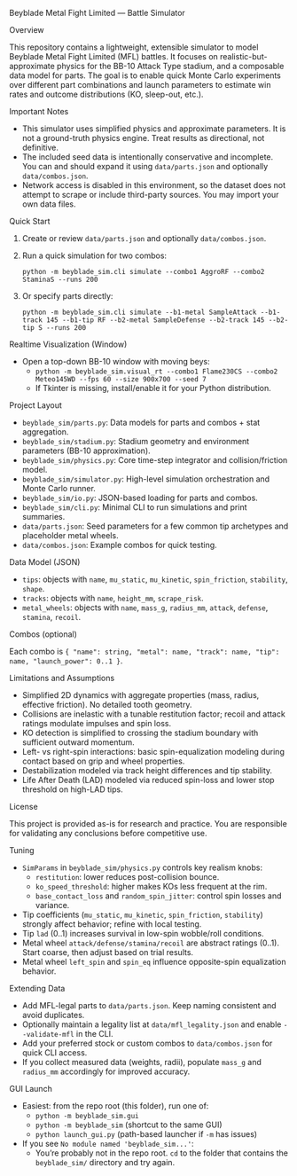 Beyblade Metal Fight Limited — Battle Simulator

Overview

This repository contains a lightweight, extensible simulator to model Beyblade Metal Fight Limited (MFL) battles. It focuses on realistic-but-approximate physics for the BB-10 Attack Type stadium, and a composable data model for parts. The goal is to enable quick Monte Carlo experiments over different part combinations and launch parameters to estimate win rates and outcome distributions (KO, sleep-out, etc.).

Important Notes

- This simulator uses simplified physics and approximate parameters. It is not a ground-truth physics engine. Treat results as directional, not definitive.
- The included seed data is intentionally conservative and incomplete. You can and should expand it using `data/parts.json` and optionally `data/combos.json`.
- Network access is disabled in this environment, so the dataset does not attempt to scrape or include third-party sources. You may import your own data files.

Quick Start

1) Create or review `data/parts.json` and optionally `data/combos.json`.
2) Run a quick simulation for two combos:

   `python -m beyblade_sim.cli simulate --combo1 AggroRF --combo2 StaminaS --runs 200`

3) Or specify parts directly:

   `python -m beyblade_sim.cli simulate --b1-metal SampleAttack --b1-track 145 --b1-tip RF --b2-metal SampleDefense --b2-track 145 --b2-tip S --runs 200`

Realtime Visualization (Window)

- Open a top-down BB-10 window with moving beys:
  - `python -m beyblade_sim.visual_rt --combo1 Flame230CS --combo2 Meteo145WD --fps 60 --size 900x700 --seed 7`
  - If Tkinter is missing, install/enable it for your Python distribution.

Project Layout

- `beyblade_sim/parts.py`: Data models for parts and combos + stat aggregation.
- `beyblade_sim/stadium.py`: Stadium geometry and environment parameters (BB-10 approximation).
- `beyblade_sim/physics.py`: Core time-step integrator and collision/friction model.
- `beyblade_sim/simulator.py`: High-level simulation orchestration and Monte Carlo runner.
- `beyblade_sim/io.py`: JSON-based loading for parts and combos.
- `beyblade_sim/cli.py`: Minimal CLI to run simulations and print summaries.
- `data/parts.json`: Seed parameters for a few common tip archetypes and placeholder metal wheels.
- `data/combos.json`: Example combos for quick testing.

Data Model (JSON)

- `tips`: objects with `name`, `mu_static`, `mu_kinetic`, `spin_friction`, `stability`, `shape`.
- `tracks`: objects with `name`, `height_mm`, `scrape_risk`.
- `metal_wheels`: objects with `name`, `mass_g`, `radius_mm`, `attack`, `defense`, `stamina`, `recoil`.

Combos (optional)

Each combo is `{ "name": string, "metal": name, "track": name, "tip": name, "launch_power": 0..1 }`.

Limitations and Assumptions

- Simplified 2D dynamics with aggregate properties (mass, radius, effective friction). No detailed tooth geometry.
- Collisions are inelastic with a tunable restitution factor; recoil and attack ratings modulate impulses and spin loss.
- KO detection is simplified to crossing the stadium boundary with sufficient outward momentum.
- Left- vs right-spin interactions: basic spin-equalization modeling during contact based on grip and wheel properties.
- Destabilization modeled via track height differences and tip stability.
- Life After Death (LAD) modeled via reduced spin-loss and lower stop threshold on high-LAD tips.

License

This project is provided as-is for research and practice. You are responsible for validating any conclusions before competitive use.

Tuning

- `SimParams` in `beyblade_sim/physics.py` controls key realism knobs:
  - `restitution`: lower reduces post-collision bounce.
  - `ko_speed_threshold`: higher makes KOs less frequent at the rim.
  - `base_contact_loss` and `random_spin_jitter`: control spin losses and variance.
- Tip coefficients (`mu_static`, `mu_kinetic`, `spin_friction`, `stability`) strongly affect behavior; refine with local testing.
- Tip `lad` (0..1) increases survival in low-spin wobble/roll conditions.
- Metal wheel `attack/defense/stamina/recoil` are abstract ratings (0..1). Start coarse, then adjust based on trial results.
- Metal wheel `left_spin` and `spin_eq` influence opposite-spin equalization behavior.

Extending Data

- Add MFL-legal parts to `data/parts.json`. Keep naming consistent and avoid duplicates.
- Optionally maintain a legality list at `data/mfl_legality.json` and enable `--validate-mfl` in the CLI.
- Add your preferred stock or custom combos to `data/combos.json` for quick CLI access.
- If you collect measured data (weights, radii), populate `mass_g` and `radius_mm` accordingly for improved accuracy.

GUI Launch

- Easiest: from the repo root (this folder), run one of:
  - `python -m beyblade_sim.gui`
  - `python -m beyblade_sim` (shortcut to the same GUI)
  - `python launch_gui.py` (path-based launcher if `-m` has issues)
- If you see `No module named 'beyblade_sim...'`:
  - You’re probably not in the repo root. `cd` to the folder that contains the `beyblade_sim/` directory and try again.
